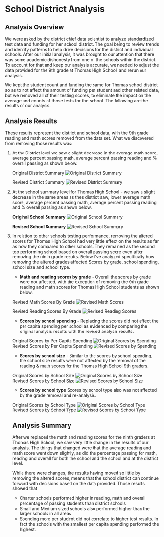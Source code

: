 # School District Analysis

## Analysis Overview 
We were asked by the district chief data scientist to analyze standardized test data and funding for her school district. The goal being to review trends and identify patterns to help drive decisions for the district and individual schools. After our initial analysis, it was brought to our attention that there was some academic dishonesty from one of the schools within the district. To account for that and keep our analysis accurate, we needed to adjust the data provided for the 9th grade at Thomas High School, and rerun our analysis. 

We kept the student count and funding the same for Thomas school district so as to not affect the amount of funding per student and other related data, but we removed all of their testing scores, to eliminate the impact on the average and counts of those tests for the school. The following are the results of our analysis. 


## Analysis Results

These results represent the district and school data, with the 9th grade reading and math scores removed from the data set. What we discovered from removing those results was: 

<ol>
<li>At the District level we saw a slight decrease in the average math score, average percent passing math, average percent passing reading and % overall passing as shown below. </li>


Original District Summary
![Original District Summary](https://github.com/jmmadson/School_District_Analysis/blob/master/Resources/Original_District_Summary.png) 

Revised District Summary
![Revised District Summary](https://github.com/jmmadson/School_District_Analysis/blob/master/Resources/Revised_District_Summary.png)


<li>At the school summary level for Thomas High School - we saw a slight decrease in the same areas as thes district saw, lower average math score, average percent passing math, average percent passing reading and % overall passing as shown below. </li>


**Original School Summary**
![Original School Summary](https://github.com/jmmadson/School_District_Analysis/blob/master/Resources/Original_THS_School_Summary.png) 

**Revised School Summary**
![Revised School Summary](https://github.com/jmmadson/School_District_Analysis/blob/master/Resources/Revised_THS_School_Summary.png)


<li>In relation to other schools testing performance, removing the altered scores for Thomas High School had very little effect on the results as far as how they compared to other schools. They remained as the second top performing school based on overall passing score even after removing the ninth grade results. Below I've analyzed specifically how removing the altered grades affected Scores by grade, school spending, school size and school type. </li>


* **Math and reading scores by grade** - Overall the scores by grade were not affected, with the exception of removing the 9th grade reading and math scores for Thomas High School students as shown below. 

Revised Math Scores By Grade
![Revised Math Scores](https://github.com/jmmadson/School_District_Analysis/blob/master/Resources/Revised_Math_Scores_Grade.png)

Revised Reading Scores By Grade 
![Revised Reading Scores](https://github.com/jmmadson/School_District_Analysis/blob/master/Resources/Scores_Reading_Grade.png)

* **Scores by school spending** - Replacing the scores did not affect the per capita spending per school as evidenced by comparing the original analysis results with the revised analysis results. 


Original Scores by Per Capita Spending ![Original Scores by Spending](https://github.com/jmmadson/School_District_Analysis/blob/master/Resources/Original_PerCapita_Spending.png)
Revised Scores by Per Capita Spending ![Revised Scores by Spending](https://github.com/jmmadson/School_District_Analysis/blob/master/Resources/Revised_PerCapita_Spending.png)

* **Scores by school size** - Similar to the scores by school spending, the school size results were not affected by the removal of the reading & math scores for the Thomas High School 9th graders. 

Original Scores by School Size ![Original Scores by School Size](https://github.com/jmmadson/School_District_Analysis/blob/master/Resources/Original_Scores_Size.png)
Revised Scores by School Size ![Revised Scores by School Size](https://github.com/jmmadson/School_District_Analysis/blob/master/Resources/Revised_Scores_Size.png)

* **Scores by school type**
Scores by school type also was not affected by the grade removal and re-analysis. 


Original Scores by School Type ![Original Scores by School Type](https://github.com/jmmadson/School_District_Analysis/blob/master/Resources/Original_Scores_Type.png)
Revised Scores by School Type ![Revised Scores by School Type](https://github.com/jmmadson/School_District_Analysis/blob/master/Resources/Revised_Scores_Type.png)


## Analysis Summary 
After we replaced the math and reading scores for the ninth graders at Thomas High School, we saw very little change in the results of our analysis. The things that changed were that the average reading and math score went down slightly, as did the percentage passing for math, reading and overall for both the school and the school and at the district level. 

While there were changes, the results having moved so little by removing the altered scores, means that the school district can continue forward with decisions based on the data provided. Those results showed that 
* Charter schools performed higher in reading, math and overall percentage of passing students than district schools
* Small and Medium sized schools also performed higher than the larger schools in all areas
* Spending more per student did not correlate to higher test results. In fact the schools with the smallest per capita spending performed the highest. 

